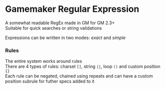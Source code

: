 # Gamemaker Regular Expression
A somewhat readable RegEx made in GM for GM 2.3+  
Suitable for quick searches or string validations  
  
Expressions can be written in two modes: *exact* and *simple*  
  
### Rules
The entire system works around rules  
There are 4 types of rules: charset `[]`, string `||`, loop `()` and custom position `{}`  
Each rule can be negated, chained using repeats and can have a custom position subrule for futher specs added to it  
